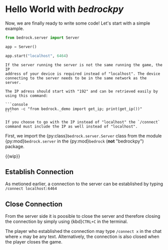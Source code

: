 # Hello World with *bedrockpy*

Now, we are finally ready to write some code! Let's start with a simple
example.

```python
from bedrock.server import Server

app = Server()

app.start("localhost", 6464)
```

````{tip}
If the server running the server is not the same running the game, the IP
address of your device is required instead of "localhost". The device
connecting to the server needs to be in the same network as the server.

The IP adress should start with "192" and can be retrieved easily by
using this command:

```console
python -c "from bedrock._demo import get_ip; print(get_ip())"
```

If you choose to go with the IP instead of "localhost" the `/connect`
command must include the IP as well instead of "localhost".
````

First, we import the {py:class}`bedrock.server.Server` class from the
module {py:mod}`bedrock.server` in the {py:mod}`bedrock`
(**not** "bedrockpy") package.

{{wip}}

## Establish Connection

As metioned earlier, a connection to the server can be established by
typing `/connect localhost:6464`

## Close Connection

From the server side it is poosible to close the server and therefore
closing the connection by simply using {kbd}`CTRL+C` in the terminal.

The player who established the connection may type `/connect x` in the
chat where `x` may be any text. Alternatively, the connection is also
closed when the player closes the game.
